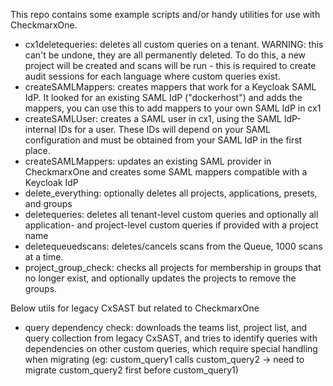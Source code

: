 This repo contains some example scripts and/or handy utilities for use with CheckmarxOne.

- cx1deletequeries: deletes all custom queries on a tenant. WARNING: this can't be undone, they are all permanently deleted. To do this, a new project will be created and scans will be run - this is required to create audit sessions for each language where custom queries exist.
- createSAMLMappers: creates mappers that work for a Keycloak SAML IdP. It looked for an existing SAML IdP ("dockerhost") and adds the mappers, you can use this to add mappers to your own SAML IdP in cx1
- createSAMLUser: creates a SAML user in cx1, using the SAML IdP-internal IDs for a user. These IDs will depend on your SAML configuration and must be obtained from your SAML IdP in the first place.
- createSAMLMappers: updates an existing SAML provider in CheckmarxOne and creates some SAML mappers compatible with a Keycloak IdP 
- delete_everything: optionally deletes all projects, applications, presets, and groups
- deletequeries: deletes all tenant-level custom queries and optionally all application- and project-level custom queries if provided with a project name
- deletequeuedscans: deletes/cancels scans from the Queue, 1000 scans at a time.
- project_group_check: checks all projects for membership in groups that no longer exist, and optionally updates the projects to remove the groups.


Below utils for legacy CxSAST but related to CheckmarxOne
- query dependency check: downloads the teams list, project list, and query collection from legacy CxSAST, and tries to identify queries with dependencies on other custom queries, which require special handling when migrating (eg: custom_query1 calls custom_query2 -> need to migrate custom_query2 first before custom_query1)